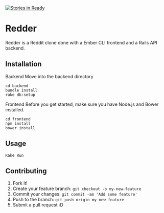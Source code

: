 [![Stories in Ready](https://badge.waffle.io/judngu/Redder2.svg?label=ready&title=Ready)](http://waffle.io/judngu/Redder2)
# Redder

Redder is a Reddit clone done with a Ember CLI frontend and a Rails API backend.

## Installation

Backend
Move into the backend directory
```
cd backend
bundle install
rake db:setup
```

Frontend
Before you get started, make sure you have Node.js and Bower installed.
```
cd frontend
npm install
bower install
```
## Usage
```
Rake Run 
```
## Contributing

1. Fork it!
2. Create your feature branch: `git checkout -b my-new-feature`
3. Commit your changes: `git commit -am 'Add some feature'`
4. Push to the branch: `git push origin my-new-feature`
5. Submit a pull request :D
